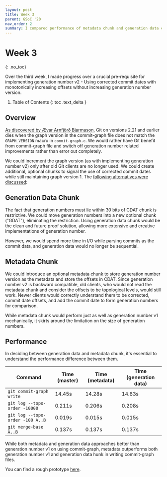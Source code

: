 ```yaml
---
layout: post
title: Week 3
parent: GSoC '20
nav_order: 2
summary: I compared performance of metadata chunk and generation data chunk approaches with corrected commit dates with monotonic offsets
---
```


# Week 3
{: .no_toc}

Over the third week, I made progress over a crucial pre-requisite for implementing generation number v2 - Using corrected commit dates with monotonically increasing offsets without increasing generation number version.

1. Table of Contents
{: toc .text_delta }

## Overview

[As discovered by Ævar Arnfjörð Bjarmason](https://lore.kernel.org/git/87a7gdspo4.fsf@evledraar.gmail.com/), Git on versions 2.21 and earlier dies when the graph version in the commit-graph file does not match the `GRAPH_VERSION` macro in `commit-graph.c`. We would rather have Git benefit from commit-graph file and switch off generation number related improvements rather than error out completely.

We could increment the graph version (as with implementing generation number v2) only after old Git clients are no longer used.
We could create additional, optional chunks to signal the use of corrected commit dates while still maintaining graph version 1. The [following alternatives were discussed](https://lore.kernel.org/git/86eetkrw8p.fsf@gmail.com/):

## Generation Data Chunk

The fact that generation numbers must lie within 30 bits of CDAT chunk is restrictive. We could move generation numbers into a new optional chunk ("GDAT"), eliminating the restriction. Using generation data chunk would be the clean and future proof solution, allowing more extensive and creative implementations of generation number.

However, we would spend more time in I/O while parsing commits as the commit data, and generation data would no longer be sequential.

## Metadata Chunk

We could introduce an optional metadata chunk to store generation number version as the metadata and store the offsets in CDAT. Since generation number v2 is backward compatible, old clients, who would not read the metadata chunk and consider the offsets to be topological levels, would still work. Newer clients would correctly understand them to be corrected, commit date offsets, and add the commit date to form generation numbers for comparison.

While metadata chunk would perform just as well as generation number v1 mechanically, it skirts around the limitation on the size of generation numbers.

## Performance

In deciding between generation data and metadata chunk, it's essential to understand the performance difference between them.

| Command                          | Time (master) | Time (metadata) | Time (generation data) |
|----------------------------------|---------------|-----------------|------------------------|
| `git commit-graph write`         | 14.45s        | 14.28s          | 14.63s                 |
| `git log --topo-order -10000`    | 0.211s        | 0.206s          | 0.208s                 |
| `git log --topo-order -100 A..B` | 0.019s        | 0.015s          | 0.015s                 |
| `git merge-base A..B`            | 0.137s        | 0.137s          | 0.137s                 |

While both metadata and generation data approaches better than generation number v1 on using commit-graph, metadata outperforms both generation number v1 and generation data hunk in writing commit-graph files.

You can find a rough prototype [here](https://github.com/abhishekkumar2718/git/pull/1).
